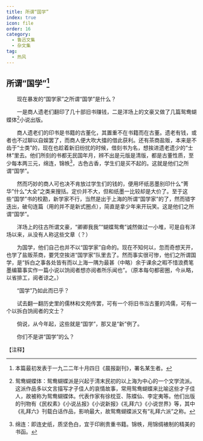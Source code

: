 ```yaml
---
title: 所谓“国学”
index: true
icon: file
order: 16
category:
  - 鲁迅文集
  - 杂文集
tag:  
  - 热风
---
```


## 所谓“国学”[^①]

　　现在暴发的“国学家”之所谓“国学”是什么？

　　一是商人遗老们翻印了几十部旧书赚钱，二是洋场上的文豪又做了几篇鸳鸯蝴蝶体[^②]小说出版。

　　商人遗老们的印书是书籍的古董化，其置重不在书籍而在古董。遗老有钱，或者也不过聊以自娱罢了，而商人便大吹大擂的借此获利。还有茶商盐贩，本来是不齿于“士类”的，现在也趁着新旧纷扰的时候，借刻书为名，想挨进遗老遗少的“士林”里去。他们所刻的书都无民国年月，辨不出是元版是清版，都是古董性质，至少每本两三元，绵连，锦帙[^③]，古色古香，学生们是买不起的。这就是他们之所谓“国学”。

　　然而巧妙的商人可也决不肯放过学生们的钱的，便用坏纸恶墨别印什么“菁华”什么“大全”之类来搜括。定价并不大，但和纸墨一比较却是大价了。至于这些“国学”书的校勘，新学家不行，当然是出于上海的所谓“国学家”的了，然而错字迭出，破句连篇（用的并不是新式圈点），简直是拿少年来开玩笑。这是他们之所谓“国学”。

　　洋场上的往古所谓文豪，“卿卿我我”“蝴蝶鸳鸯”诚然做过一小堆，可是自有洋场以来，从没有人称这些文章（？）

　　为国学，他们自己也并不以“国学家”自命的。现在不知何以，忽而奇想天开，也学了盐贩茶商，要凭空挨进“国学家”队里去了。然而事实很可惨，他们之所谓国学，是“拆白之事各处皆有而以上海一隅为最甚（中略）余于课余之暇不惜浪费笔墨编纂事实作一篇小说以饷阅者想亦阅者所乐闻也”。（原本每句都密圈，今从略，以省排工，阅者谅之。）

　　“国学”乃如此而已乎？

　　试去翻一翻历史里的儒林和文苑传罢，可有一个将旧书当古董的鸿儒，可有一个以拆白饷阅者的文士？

　　倘说，从今年起，这些就是“国学”，那又是“新”例了。

　　你们不是讲“国学”的么？

【注释】

[^①]:本篇最初发表于一九二二年十月四日《晨报副刊》，署名某生者。

[^②]:鸳鸯蝴蝶体：鸳鸯蝴蝶派是兴起于清末民初的以上海为中心的一个文学流派。这派作品多以文言描写才子佳人的哀情故事，常用鸳鸯蝴蝶来比喻这些才子佳人，故被称为鸳鸯蝴蝶体。代表作家有徐枕亚、陈蝶仙、李定夷等。他们出版的刊物有《民权素》《小说丛报》《小说新报》《礼拜六》《小说世界》等，其中《礼拜六》刊载白话作品，影响最大，故鸳鸯蝴蝶派又有“礼拜六派”之称。

[^③]:绵连：即连史纸，质坚色白，宜于印刷贵重书籍。锦帙，用锦绸裱制的精美的书函。
